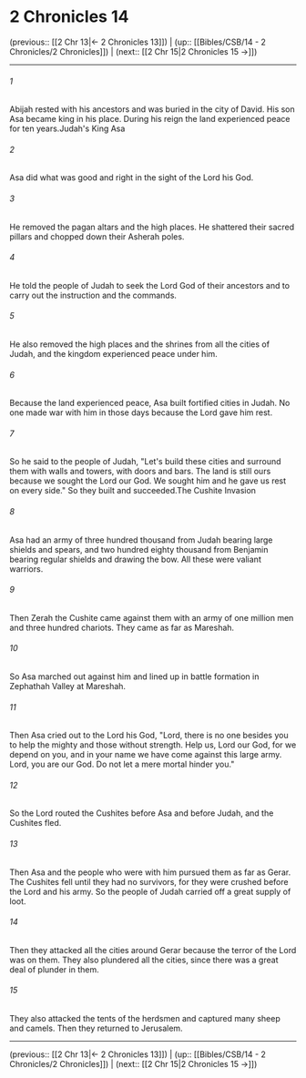 # 2 Chronicles 14

(previous:: [[2 Chr 13|← 2 Chronicles 13]]) | (up:: [[Bibles/CSB/14 - 2 Chronicles/2 Chronicles]]) | (next:: [[2 Chr 15|2 Chronicles 15 →]])

***


###### 1 
Abijah rested with his ancestors and was buried in the city of David. His son Asa became king in his place. During his reign the land experienced peace for ten years.Judah's King Asa 

###### 2 
Asa did what was good and right in the sight of the Lord his God. 

###### 3 
He removed the pagan altars and the high places. He shattered their sacred pillars and chopped down their Asherah poles. 

###### 4 
He told the people of Judah to seek the Lord God of their ancestors and to carry out the instruction and the commands. 

###### 5 
He also removed the high places and the shrines from all the cities of Judah, and the kingdom experienced peace under him. 

###### 6 
Because the land experienced peace, Asa built fortified cities in Judah. No one made war with him in those days because the Lord gave him rest. 

###### 7 
So he said to the people of Judah, "Let's build these cities and surround them with walls and towers, with doors and bars. The land is still ours because we sought the Lord our God. We sought him and he gave us rest on every side." So they built and succeeded.The Cushite Invasion 

###### 8 
Asa had an army of three hundred thousand from Judah bearing large shields and spears, and two hundred eighty thousand from Benjamin bearing regular shields and drawing the bow. All these were valiant warriors. 

###### 9 
Then Zerah the Cushite came against them with an army of one million men and three hundred chariots. They came as far as Mareshah. 

###### 10 
So Asa marched out against him and lined up in battle formation in Zephathah Valley at Mareshah. 

###### 11 
Then Asa cried out to the Lord his God, "Lord, there is no one besides you to help the mighty and those without strength. Help us, Lord our God, for we depend on you, and in your name we have come against this large army. Lord, you are our God. Do not let a mere mortal hinder you." 

###### 12 
So the Lord routed the Cushites before Asa and before Judah, and the Cushites fled. 

###### 13 
Then Asa and the people who were with him pursued them as far as Gerar. The Cushites fell until they had no survivors, for they were crushed before the Lord and his army. So the people of Judah carried off a great supply of loot. 

###### 14 
Then they attacked all the cities around Gerar because the terror of the Lord was on them. They also plundered all the cities, since there was a great deal of plunder in them. 

###### 15 
They also attacked the tents of the herdsmen and captured many sheep and camels. Then they returned to Jerusalem.

***

(previous:: [[2 Chr 13|← 2 Chronicles 13]]) | (up:: [[Bibles/CSB/14 - 2 Chronicles/2 Chronicles]]) | (next:: [[2 Chr 15|2 Chronicles 15 →]])

